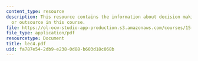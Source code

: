 ```yaml
---
content_type: resource
description: This resource contains the information about decision makingn-insource
  or outsource in this course.
file: https://ol-ocw-studio-app-production.s3.amazonaws.com/courses/15-963-management-accounting-and-control-spring-2007/fa787e542db9e2380d88b603d18c068b_lec4.pdf
file_type: application/pdf
resourcetype: Document
title: lec4.pdf
uid: fa787e54-2db9-e238-0d88-b603d18c068b
---
```

